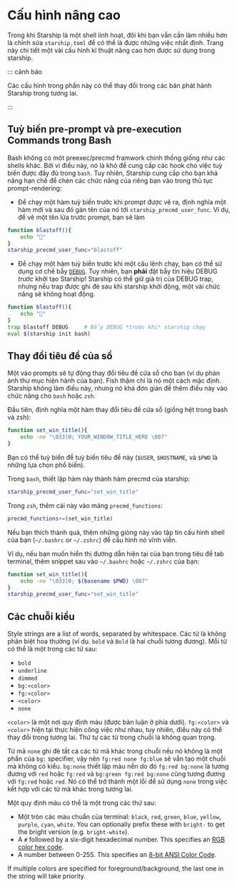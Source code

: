 # Cấu hình nâng cao

Trong khi Starship là một shell linh hoạt, đôi khi bạn vẫn cần làm nhiều hơn là chỉnh sửa `starship.toml` để có thể là được những việc nhất định. Trang này chi tiết một vài cấu hình kĩ thuật nâng cao hơn được sử dụng trong starship.

::: cảnh báo

Các cấu hình trong phần này có thể thay đổi trong các bản phát hành Starship trong tương lai.

:::

## Tuỳ biến pre-prompt và pre-execution Commands trong Bash

Bash không có một preexec/precmd framwork chính thống giống như các shells khác. Bởi vì điều này, nó là khó để cung cấp các hook cho việc tuỳ biến được đầy đủ trong `bash`. Tuy nhiên, Starship cung cấp cho bạn khả năng hạn chế để chèn các chức năng của riêng bạn vào trong thủ tục prompt-rendering:

- Để chạy một hàm tuỳ biến trước khi prompt được vẽ ra, định nghĩa một hàm mới và sau đó gán tên của nó tới `starship_precmd_user_func`. Ví dụ, để vẽ một tên lửa trước prompt, bạn sẽ làm

```bash
function blastoff(){
    echo "🚀"
}
starship_precmd_user_func="blastoff"
```

- Để chạy một hàm tuỳ biến trước khi một câu lệnh chạy, bạn có thể sử dụng cơ chế bẫy [`DEBUG`](https://jichu4n.com/posts/debug-trap-and-prompt_command-in-bash/). Tuy nhiên, bạn **phải** đặt bẫy tín hiệu DEBUG *trước* khởi tạo Starship! Starship có thể giữ giá trị của DEBUG trap, nhưng nếu trap được ghi đè sau khi starship khởi động, một vài chức năng sẽ không hoạt động.

```bash
function blastoff(){
    echo "🚀"
}
trap blastoff DEBUG     # Bẫy DEBUG *trước khi* starship chạy
eval $(starship init bash)
```

## Thay đổi tiêu đề của sổ

Một vào prompts sẽ tự động thay đổi tiêu đề cửa sổ cho bạn (ví dụ phản ánh thư mục hiện hành của bạn). Fish thậm chí là nó một cách mặc định. Starship không làm điều này, nhưng nó khá đơn giản để thêm điều này vào chức năng cho `bash` hoặc `zsh`.

Đầu tiên, định nghĩa một hàm thay đổi tiêu đề cửa sổ (giống hệt trong bash và zsh):

```bash
function set_win_title(){
    echo -ne "\033]0; YOUR_WINDOW_TITLE_HERE \007"
}
```

Bạn có thể tuỳ biến để tuỳ biến tiêu đề này (`$USER`, `$HOSTNAME`, và `$PWD` là những lựa chọn phổ biến).

Trong `bash`, thiết lập hàm này thành hàm precmd của starship:

```bash
starship_precmd_user_func="set_win_title"
```

Trong `zsh`, thêm cái này vào mảng `precmd_functions`:

```bash
precmd_functions+=(set_win_title)
```

Nếu bạn thích thành quả, thêm những giòng này vào tập tin cấu hình shell của bạn (`~/.bashrc` or `~/.zshrc`) để cấu hình nó vĩnh viễn.

Ví dụ, nếu bạn muốn hiển thị đường dẫn hiện tại của bạn trong tiêu đề tab terminal, thêm snippet sau vào `~/.bashrc` hoặc `~/.zshrc` của bạn:

```bash
function set_win_title(){
    echo -ne "\033]0; $(basename $PWD) \007"
}
starship_precmd_user_func="set_win_title"
```

## Các chuỗi kiểu

Style strings are a list of words, separated by whitespace. Các từ là không phân biệt hoa thường (ví dụ. `bold` và `Bold` là hai chuỗi tương đương). Mỗi từ có thể là một trong các từ sau:

  - `bold`
  - `underline`
  - `dimmed`
  - `bg:<color>`
  - `fg:<color>`
  - `<color>`
  - `none`

`<color>` là một nơi quy định màu (được bàn luận ở phía dưới). `fg:<color>` và `<color>` hiện tại thực hiện công việc như nhau, tuy nhiên, điều này có thể thay đổi trong tương lai. Thứ tự các từ trong chuỗi là không quan trọng.

Từ mã `none` ghi đè tất cả các từ mã khác trong chuỗi nếu nó không là một phần của `bg:` specifier, vậy nên `fg:red none fg:blue` sẽ vẫn tạo một chuỗi mà không có kiểu. `bg:none`  thiết lập màu nền do đó `fg:red bg:none` là tương đương với `red` hoặc `fg:red` và `bg:green fg:red bg:none` cũng tương đương với `fg:red` hoặc `red`. Nó có thể trở thành một lỗi để sử dụng `none` trong việc kết hợp với các từ mã khác trong tương lai.

Một quy định màu có thể là một trong các thứ sau:

 - Một tròn các màu chuẩn của terminal: `black`, `red`, `green`, `blue`, `yellow`, `purple`, `cyan`, `white`. You can optionally prefix these with `bright-` to get the bright version (e.g. `bright-white`).
 - A `#` followed by a six-digit hexadecimal number. This specifies an [RGB color hex code](https://www.w3schools.com/colors/colors_hexadecimal.asp).
 - A number between 0-255. This specifies an [8-bit ANSI Color Code](https://i.stack.imgur.com/KTSQa.png).

If multiple colors are specified for foreground/background, the last one in the string will take priority.
